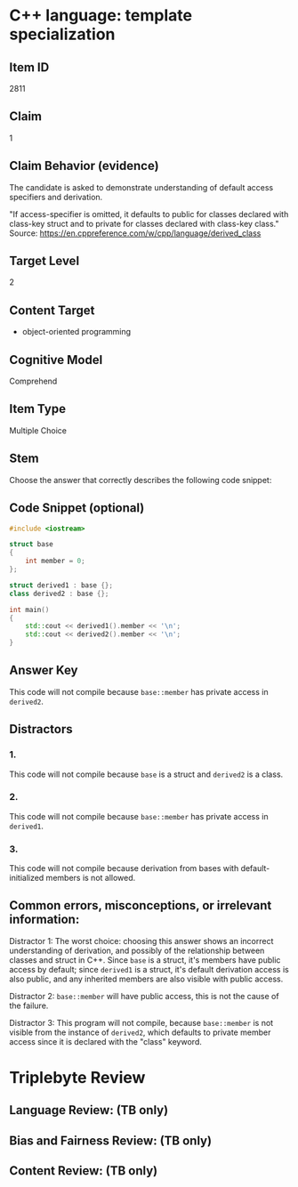 # C++ language: template specialization

## Item ID
2811

## Claim
1

## Claim Behavior (evidence)
The candidate is asked to demonstrate understanding of default access specifiers and derivation.

"If access-specifier is omitted, it defaults to public for classes declared with class-key struct and to private for classes declared with class-key class."
Source: https://en.cppreference.com/w/cpp/language/derived_class

## Target Level
2

## Content Target
- object-oriented programming

## Cognitive Model
Comprehend

## Item Type
Multiple Choice

## Stem
Choose the answer that correctly describes the following code snippet:

## Code Snippet (optional)
```cpp
#include <iostream>

struct base
{
    int member = 0;
};

struct derived1 : base {};
class derived2 : base {};

int main()
{
    std::cout << derived1().member << '\n';
    std::cout << derived2().member << '\n';
}
```

## Answer Key
This code will not compile because `base::member` has private access in `derived2`.

## Distractors

### 1.
This code will not compile because `base` is a struct and `derived2` is a class.

### 2.
This code will not compile because `base::member` has private access in `derived1`.

### 3.
This code will not compile because derivation from bases with default-initialized members is not allowed.

## Common errors, misconceptions, or irrelevant information:
Distractor 1: The worst choice: choosing this answer shows an incorrect understanding of derivation, and 
possibly of the relationship between classes and struct in C++. Since `base` is a struct, it's members have
public access by default; since `derived1` is a struct, it's default derivation access is also public, and
any inherited members are also visible with public access.

Distractor 2: `base::member` will have public access, this is not the cause of the failure.

Distractor 3: This program will not compile, because `base::member` is not visible from the instance of `derived2`,
which defaults to private member access since it is declared with the "class" keyword.

# Triplebyte Review

## Language Review: (TB only)

## Bias and Fairness Review: (TB only)

## Content Review: (TB only)
